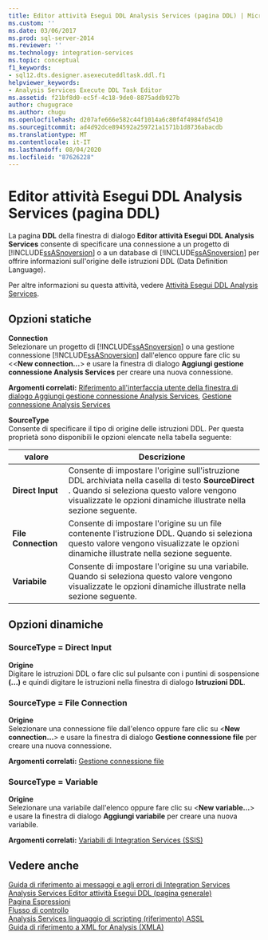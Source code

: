 ```yaml
---
title: Editor attività Esegui DDL Analysis Services (pagina DDL) | Microsoft Docs
ms.custom: ''
ms.date: 03/06/2017
ms.prod: sql-server-2014
ms.reviewer: ''
ms.technology: integration-services
ms.topic: conceptual
f1_keywords:
- sql12.dts.designer.asexecuteddltask.ddl.f1
helpviewer_keywords:
- Analysis Services Execute DDL Task Editor
ms.assetid: f21bf8d0-ec5f-4c18-9de0-8875addb927b
author: chugugrace
ms.author: chugu
ms.openlocfilehash: d207afe666e582c44f1014a6c80f4f4984fd5410
ms.sourcegitcommit: ad4d92dce894592a259721a1571b1d8736abacdb
ms.translationtype: MT
ms.contentlocale: it-IT
ms.lasthandoff: 08/04/2020
ms.locfileid: "87626228"
---
```

# <a name="analysis-services-execute-ddl-task-editor-ddl-page"></a>Editor attività Esegui DDL Analysis Services (pagina DDL)
  La pagina **DDL** della finestra di dialogo **Editor attività Esegui DDL Analysis Services** consente di specificare una connessione a un progetto di [!INCLUDE[ssASnoversion](../includes/ssasnoversion-md.md)] o a un database di [!INCLUDE[ssASnoversion](../includes/ssasnoversion-md.md)] per offrire informazioni sull'origine delle istruzioni DDL (Data Definition Language).  
  
 Per altre informazioni su questa attività, vedere [Attività Esegui DDL Analysis Services](control-flow/analysis-services-execute-ddl-task.md).  
  
## <a name="static-options"></a>Opzioni statiche  
 **Connection**  
 Selezionare un progetto di [!INCLUDE[ssASnoversion](../includes/ssasnoversion-md.md)] o una gestione connessione [!INCLUDE[ssASnoversion](../includes/ssasnoversion-md.md)] dall'elenco oppure fare clic su <\<**New connection...**> e usare la finestra di dialogo **Aggiungi gestione connessione Analysis Services** per creare una nuova connessione.  
  
 **Argomenti correlati:** [Riferimento all'interfaccia utente della finestra di dialogo Aggiungi gestione connessione Analysis Services](connection-manager/add-analysis-services-connection-manager-dialog-box-ui-reference.md), [Gestione connessione Analysis Services](connection-manager/analysis-services-connection-manager.md)  
  
 **SourceType**  
 Consente di specificare il tipo di origine delle istruzioni DDL. Per questa proprietà sono disponibili le opzioni elencate nella tabella seguente:  
  
|valore|Descrizione|  
|-----------|-----------------|  
|**Direct Input**|Consente di impostare l'origine sull'istruzione DDL archiviata nella casella di testo **SourceDirect** . Quando si seleziona questo valore vengono visualizzate le opzioni dinamiche illustrate nella sezione seguente.|  
|**File Connection**|Consente di impostare l'origine su un file contenente l'istruzione DDL. Quando si seleziona questo valore vengono visualizzate le opzioni dinamiche illustrate nella sezione seguente.|  
|**Variabile**|Consente di impostare l'origine su una variabile. Quando si seleziona questo valore vengono visualizzate le opzioni dinamiche illustrate nella sezione seguente.|  
  
## <a name="dynamic-options"></a>Opzioni dinamiche  
  
### <a name="sourcetype--direct-input"></a>SourceType = Direct Input  
 **Origine**  
 Digitare le istruzioni DDL o fare clic sul pulsante con i puntini di sospensione **(...)** e quindi digitare le istruzioni nella finestra di dialogo **Istruzioni DDL**.  
  
### <a name="sourcetype--file-connection"></a>SourceType = File Connection  
 **Origine**  
 Selezionare una connessione file dall'elenco oppure fare clic su \<**New connection...**> e usare la finestra di dialogo **Gestione connessione file** per creare una nuova connessione.  
  
 **Argomenti correlati:** [Gestione connessione file](connection-manager/file-connection-manager.md)  
  
### <a name="sourcetype--variable"></a>SourceType = Variable  
 **Origine**  
 Selezionare una variabile dall'elenco oppure fare clic su \<**New variable...**> e usare la finestra di dialogo **Aggiungi variabile** per creare una nuova variabile.  
  
 **Argomenti correlati:** [Variabili di Integration Services &#40;SSIS&#41;](integration-services-ssis-variables.md)  
  
## <a name="see-also"></a>Vedere anche  
 [Guida di riferimento ai messaggi e agli errori di Integration Services](../../2014/integration-services/integration-services-error-and-message-reference.md)   
 [Analysis Services Editor attività Esegui DDL &#40;pagina generale&#41;](general-page-of-integration-services-designers-options.md)   
 [Pagina Espressioni](expressions/expressions-page.md)   
 [Flusso di controllo](control-flow/control-flow.md)   
 [Analysis Services linguaggio di scripting &#40;riferimento&#41; ASSL](https://docs.microsoft.com/bi-reference/assl/analysis-services-scripting-language-assl-for-xmla)   
 [Guida di riferimento a XML for Analysis &#40;XMLA&#41;](https://docs.microsoft.com/bi-reference/xmla/xml-for-analysis-xmla-reference)  
  
  
